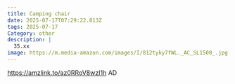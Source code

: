 ```yaml
---
title: Camping chair
date: 2025-07-17T07:29:22.013Z
tags: 2025-07-17
Category: other
description: |
  35.xx
image: https://m.media-amazon.com/images/I/812tyky7fWL._AC_SL1500_.jpg
---
```

https://amzlink.to/az0RRoV8wzI1h
AD